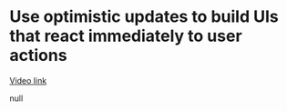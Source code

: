 # Use optimistic updates to build UIs that react immediately to user actions

[Video link](https://www.egghead.io/lessons/egghead-use-optimistic-updates-to-build-uis-that-react-immediately-to-user-actions?pl=synchronize-client-and-server-state-in-react-using-apollo-client-a45b3b89)

null
